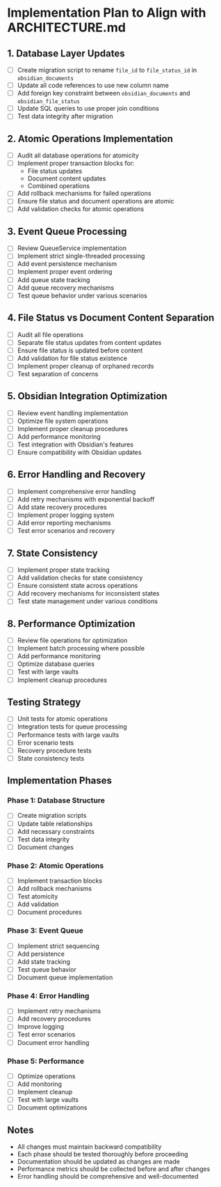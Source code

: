 # Implementation Plan to Align with ARCHITECTURE.md

## 1. Database Layer Updates
- [ ] Create migration script to rename `file_id` to `file_status_id` in `obsidian_documents`
- [ ] Update all code references to use new column name
- [ ] Add foreign key constraint between `obsidian_documents` and `obsidian_file_status`
- [ ] Update SQL queries to use proper join conditions
- [ ] Test data integrity after migration

## 2. Atomic Operations Implementation
- [ ] Audit all database operations for atomicity
- [ ] Implement proper transaction blocks for:
  - File status updates
  - Document content updates
  - Combined operations
- [ ] Add rollback mechanisms for failed operations
- [ ] Ensure file status and document operations are atomic
- [ ] Add validation checks for atomic operations

## 3. Event Queue Processing
- [ ] Review QueueService implementation
- [ ] Implement strict single-threaded processing
- [ ] Add event persistence mechanism
- [ ] Implement proper event ordering
- [ ] Add queue state tracking
- [ ] Add queue recovery mechanisms
- [ ] Test queue behavior under various scenarios

## 4. File Status vs Document Content Separation
- [ ] Audit all file operations
- [ ] Separate file status updates from content updates
- [ ] Ensure file status is updated before content
- [ ] Add validation for file status existence
- [ ] Implement proper cleanup of orphaned records
- [ ] Test separation of concerns

## 5. Obsidian Integration Optimization
- [ ] Review event handling implementation
- [ ] Optimize file system operations
- [ ] Implement proper cleanup procedures
- [ ] Add performance monitoring
- [ ] Test integration with Obsidian's features
- [ ] Ensure compatibility with Obsidian updates

## 6. Error Handling and Recovery
- [ ] Implement comprehensive error handling
- [ ] Add retry mechanisms with exponential backoff
- [ ] Add state recovery procedures
- [ ] Implement proper logging system
- [ ] Add error reporting mechanisms
- [ ] Test error scenarios and recovery

## 7. State Consistency
- [ ] Implement proper state tracking
- [ ] Add validation checks for state consistency
- [ ] Ensure consistent state across operations
- [ ] Add recovery mechanisms for inconsistent states
- [ ] Test state management under various conditions

## 8. Performance Optimization
- [ ] Review file operations for optimization
- [ ] Implement batch processing where possible
- [ ] Add performance monitoring
- [ ] Optimize database queries
- [ ] Test with large vaults
- [ ] Implement cleanup procedures

## Testing Strategy
- [ ] Unit tests for atomic operations
- [ ] Integration tests for queue processing
- [ ] Performance tests with large vaults
- [ ] Error scenario tests
- [ ] Recovery procedure tests
- [ ] State consistency tests

## Implementation Phases

### Phase 1: Database Structure
- [ ] Create migration scripts
- [ ] Update table relationships
- [ ] Add necessary constraints
- [ ] Test data integrity
- [ ] Document changes

### Phase 2: Atomic Operations
- [ ] Implement transaction blocks
- [ ] Add rollback mechanisms
- [ ] Test atomicity
- [ ] Add validation
- [ ] Document procedures

### Phase 3: Event Queue
- [ ] Implement strict sequencing
- [ ] Add persistence
- [ ] Add state tracking
- [ ] Test queue behavior
- [ ] Document queue implementation

### Phase 4: Error Handling
- [ ] Implement retry mechanisms
- [ ] Add recovery procedures
- [ ] Improve logging
- [ ] Test error scenarios
- [ ] Document error handling

### Phase 5: Performance
- [ ] Optimize operations
- [ ] Add monitoring
- [ ] Implement cleanup
- [ ] Test with large vaults
- [ ] Document optimizations

## Notes
- All changes must maintain backward compatibility
- Each phase should be tested thoroughly before proceeding
- Documentation should be updated as changes are made
- Performance metrics should be collected before and after changes
- Error handling should be comprehensive and well-documented